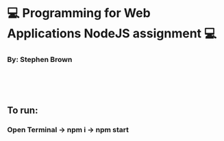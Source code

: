 # 💻 Programming for Web Applications NodeJS assignment 💻
### By: Stephen Brown

<br>
<br>
<br>

## To run:
### Open Terminal -> npm i -> npm start